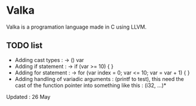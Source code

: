 # Valka
Valka is a programation language made in C using LLVM.

## TODO list

- Adding cast types : -> (<i32>) var
- Adding if statement : -> if (var >= 10) { }
- Adding for statement : -> for (var <i32> index = 0; var <= 10; var = var + 1) { }
- Adding handling of variadic arguments : (printf to test), this need the cast of the function pointer into something like this : (i32, ...)*

Updated : 26 May
